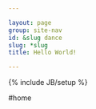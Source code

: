 ```yaml
---

layout: page
group: site-nav
id: &slug dance
slug: *slug
title: Hello World!

---
```

{% include JB/setup %}

#home
